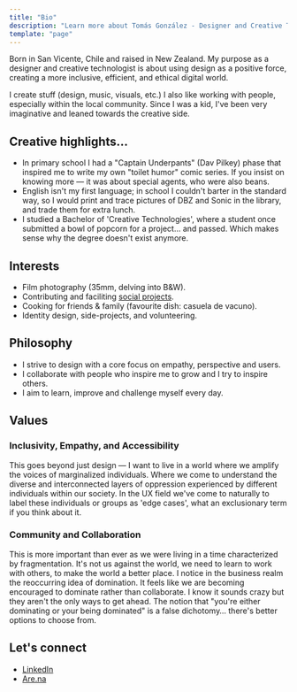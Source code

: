 ```yaml
---
title: "Bio"
description: "Learn more about Tomás González - Designer and Creative Technologist in Auckland, New Zealand"
template: "page"
---
```


Born in San Vicente, Chile and raised in New Zealand. My purpose as a designer and creative technologist is about using design as a positive force, creating a more inclusive, efficient, and ethical digital world.

I create stuff (design, music, visuals, etc.) I also like working with people, especially within the local community. Since I was a kid, I've been very imaginative and leaned towards the creative side.

## Creative highlights...

* In primary school I had a "Captain Underpants" (Dav Pilkey) phase that inspired me to write my own "toilet humor" comic series. If you insist on knowing more — it was about special agents, who were also beans.
* English isn't my first language; in school I couldn't barter in the standard way, so I would print and trace pictures of DBZ and Sonic in the library, and trade them for extra lunch.
* I studied a Bachelor of 'Creative Technologies', where a student once submitted a bowl of popcorn for a project... and passed. Which makes sense why the degree doesn't exist anymore.

## Interests

* Film photography (35mm, delving into B&W).
* Contributing and faciliting [social projects](/social-projects/).
* Cooking for friends & family (favourite dish: casuela de vacuno).
* Identity design, side-projects, and volunteering.

## Philosophy

* I strive to design with a core focus on empathy, perspective and users.
* I collaborate with people who inspire me to grow and I try to inspire others.
* I aim to learn, improve and challenge myself every day.

## Values

### Inclusivity, Empathy, and Accessibility

This goes beyond just design — I want to live in a world where we amplify the voices of marginalized individuals. Where we come to understand the diverse and interconnected layers of oppression experienced by different individuals within our society. In the UX field we've come to naturally to label these individuals or groups as 'edge cases', what an exclusionary term if you think about it.

### Community and Collaboration

This is more important than ever as we were living in a time characterized by fragmentation. It's not us against the world, we need to learn to work with others, to make the world a better place. I notice in the business realm the reoccurring idea of domination. It feels like we are becoming encouraged to dominate rather than collaborate. I know it sounds crazy but they aren't the only ways to get ahead. The notion that "you're either dominating or your being dominated" is a false dichotomy… there's better options to choose from.

## Let's connect

* [LinkedIn](https://linkedin.com/in/tomasjgo)
* [Are.na](https://are.na/tomas-gonzalez)
